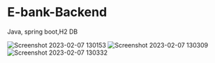 # E-bank-Backend
Java, spring boot,H2 DB

![Screenshot 2023-02-07 130153](https://user-images.githubusercontent.com/100704676/217241112-fe062c75-6599-4669-86d7-7d2edacd7304.png)
![Screenshot 2023-02-07 130309](https://user-images.githubusercontent.com/100704676/217241116-d4fa0a46-8211-48fe-90be-d7116488e04d.png)
![Screenshot 2023-02-07 130332](https://user-images.githubusercontent.com/100704676/217241117-cbc0a32b-cd44-47ae-bf5b-fc4f17dd2989.png)

